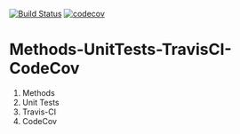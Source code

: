 [![Build Status](https://travis-ci.org/gjarant/Methods-UnitTests-TravisCI-CodeCov.svg?branch=master)](https://travis-ci.org/gjarant/Methods-UnitTests-TravisCI-CodeCov)
[![codecov](https://codecov.io/gh/gjarant/Methods-UnitTests-TravisCI-CodeCov/branch/master/graph/badge.svg)](https://codecov.io/gh/gjarant/Methods-UnitTests-TravisCI-CodeCov)

# Methods-UnitTests-TravisCI-CodeCov
1. Methods
2. Unit Tests
3. Travis-CI
4. CodeCov